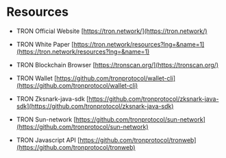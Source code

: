 # Resources

* TRON Official Website
[https://tron.network/](https://tron.network/)


* TRON White Paper
[https://tron.network/resources?lng=&name=1](https://tron.network/resources?lng=&name=1)


* TRON Blockchain Browser
[https://tronscan.org/](https://tronscan.org/)


* TRON Wallet
[https://github.com/tronprotocol/wallet-cli](https://github.com/tronprotocol/wallet-cli)


* TRON Zksnark-java-sdk
[https://github.com/tronprotocol/zksnark-java-sdk](https://github.com/tronprotocol/zksnark-java-sdk)


* TRON Sun-network
[https://github.com/tronprotocol/sun-network](https://github.com/tronprotocol/sun-network)


* TRON Javascript API
[https://github.com/tronprotocol/tronweb](https://github.com/tronprotocol/tronweb)
